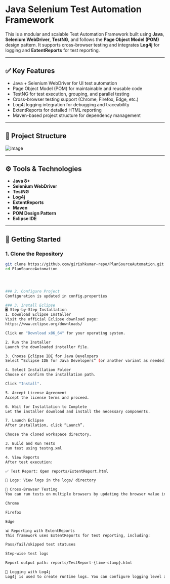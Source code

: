 # Java Selenium Test Automation Framework

This is a modular and scalable Test Automation Framework built using **Java**, **Selenium WebDriver**, **TestNG**, and follows the **Page Object Model (POM)** design pattern. It supports cross-browser testing and integrates **Log4j** for logging and **ExtentReports** for test reporting.

---

## ✅ Key Features

- Java + Selenium WebDriver for UI test automation
- Page Object Model (POM) for maintainable and reusable code
- TestNG for test execution, grouping, and parallel testing
- Cross-browser testing support (Chrome, Firefox, Edge, etc.)
- Log4j logging integration for debugging and traceability
- ExtentReports for detailed HTML reporting
- Maven-based project structure for dependency management

---

## 🧱 Project Structure

![image](https://github.com/user-attachments/assets/593b5fd9-3913-4d52-aa05-b4edb0b9062d)


---

## ⚙️ Tools & Technologies

- **Java 8+**
- **Selenium WebDriver**
- **TestNG**
- **Log4j**
- **ExtentReports**
- **Maven**
- **POM Design Pattern**
- **Eclipse IDE**

---

## 🧪 Getting Started

### 1. Clone the Repository

```bash
git clone https://github.com/girishkumar-repo/PlanSourceAutomation.git
cd PlanSourceAutomation




### 2. Configure Project
Configuration is updated in config.properties

### 3. Install Eclipse
🖥️ Step-by-Step Installation
1. Download Eclipse Installer
Visit the official Eclipse download page:
https://www.eclipse.org/downloads/

Click on "Download x86_64" for your operating system.

2. Run the Installer
Launch the downloaded installer file.

3. Choose Eclipse IDE for Java Developers
Select “Eclipse IDE for Java Developers” (or another variant as needed).

4. Select Installation Folder
Choose or confirm the installation path.

Click "Install".

5. Accept License Agreement
Accept the license terms and proceed.

6. Wait for Installation to Complete
Let the installer download and install the necessary components.

7. Launch Eclipse
After installation, click “Launch”.

Choose the cloned workspace directory.

3. Build and Run Tests
run test using testng.xml

4. View Reports
After test execution:

✅ Test Report: Open reports/ExtentReport.html

📜 Logs: View logs in the logs/ directory

🔄 Cross-Browser Testing
You can run tests on multiple browsers by updating the browser value in config.properties. Supported browsers:

Chrome

Firefox

Edge

📊 Reporting with ExtentReports
This framework uses ExtentReports for test reporting, including:

Pass/fail/skipped test statuses

Step-wise test logs

Report output path: reports/TestReport-{time-stamp}.html

📝 Logging with Log4j
Log4j is used to create runtime logs. You can configure logging level and format in the log4j.properties file. Log files are saved in the PlanSourceAssignment/logs.
